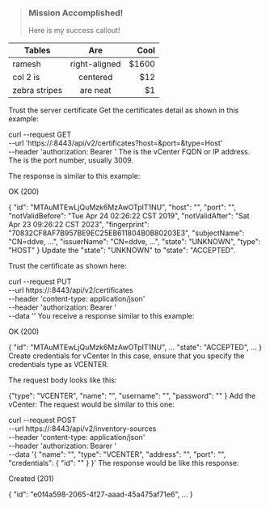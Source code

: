 <!-- theme: success -->

> ### Mission Accomplished!
>
> Here is my success callout!

<!-- title: My Table Title -->

| Tables        |      Are      |   Cool |
| ------------- | :-----------: | -----: |
| ramesh   | right-aligned | \$1600 |
| col 2 is      |   centered    |   \$12 |
| zebra stripes |   are neat    |    \$1 |




Trust the server certificate
Get the certificates detail as shown in this example:

curl --request GET \
  --url 'https://<your-ppdm-server>:8443/api/v2/certificates?host=<host>&port=<port>&type=Host' \
  --header 'authorization: Bearer <access-token>'
The <host> is the vCenter FQDN or IP address. The <port> is the port number, usually 3009.

The response is similar to this example:

OK (200)

{
    "id": "MTAuMTEwLjQuMzk6MzAwOTpIT1NU",
    "host": "<host>",
    "port": "<port>",
    "notValidBefore": "Tue Apr 24 02:26:22 CST 2019",
    "notValidAfter": "Sat Apr 23 09:26:22 CST 2023",
    "fingerprint": "70832CF8AF7B957BE9EC25EB611804B0B80203E3",
    "subjectName": "CN=ddve, ...",
    "issuerName": "CN=ddve, ...",
    "state": "UNKNOWN",
    "type": "HOST"
}
Update the "state": "UNKNOWN" to "state": "ACCEPTED".

Trust the certificate as shown here:

curl --request PUT \
  --url https://<your-ppdm-server>:8443/api/v2/certificates \
  --header 'content-type: application/json' \
  --header 'authorization: Bearer <access-token>' \
  --data '<the-json-response-from-previous-request-with-state-set-to-ACCEPTED>'
You receive a response similar to this example:

OK (200)

{
    "id": "MTAuMTEwLjQuMzk6MzAwOTpIT1NU",
    ...
    "state": "ACCEPTED",
    ...
}
Create credentials for vCenter
In this case, ensure that you specify the credentials type as VCENTER.

The request body looks like this:

{"type": "VCENTER", "name": "<display-name>", "username": "<usr>", "password": "<pwd>" }
Add the vCenter:
The request would be similar to this one:

curl --request POST \
  --url https://<your-ppdm-server>:8443/api/v2/inventory-sources \
  --header 'content-type: application/json' \
  --header 'authorization: Bearer <access-token>' \
  --data '{
    "name": "<display-name>",
    "type": "VCENTER",
    "address": "<FQDN-or-IP-Address>",
    "port": "<port>",
    "credentials": {
        "id": "<credentials-id-refer-how-to-add-a-data-domain>"
    }
}'
The response would be like this response:

Created (201)

{
  "id": "e0f4a598-2065-4f27-aaad-45a475af71e6",
  ...
}